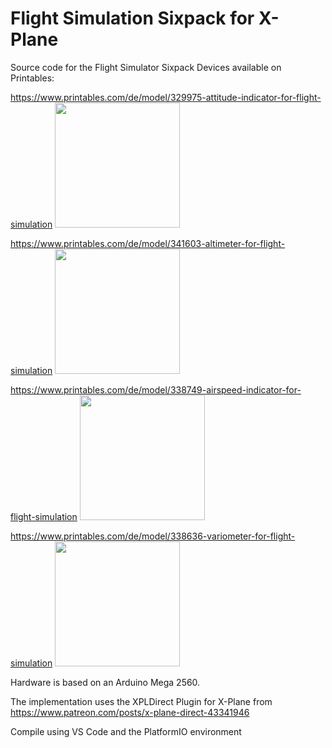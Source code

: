 # Flight Simulation Sixpack for X-Plane

Source code for the Flight Simulator Sixpack Devices available on Printables:

https://www.printables.com/de/model/329975-attitude-indicator-for-flight-simulation
<img src="https://media.printables.com/media/prints/329975/images/2840085_50e7fa0f-8538-44bb-926f-a8d9b8f6b897/thumbs/cover/640x480/jpg/20221202_201658.webp" width="200"/>

https://www.printables.com/de/model/341603-altimeter-for-flight-simulation
<img src="https://media.printables.com/media/prints/341603/images/2930247_a2bd7d50-75b7-4881-a535-54c5420877d6/thumbs/cover/640x480/png/altitude-indicator.webp" width="200"/>

https://www.printables.com/de/model/338749-airspeed-indicator-for-flight-simulation
<img src="https://media.printables.com/media/prints/338749/images/2895152_7e8286f3-8aad-447d-968b-1769253758c9/thumbs/cover/640x480/png/speed-indicator.webp" width="200"/>

https://www.printables.com/de/model/338636-variometer-for-flight-simulation
<img src="https://media.printables.com/media/prints/338636/images/2894370_575147c5-8f59-43df-9d2b-a04d1a30f9d0/thumbs/cover/640x480/png/variometer.webp" width="200"/>




Hardware is based on an Arduino Mega 2560. 

The implementation uses the XPLDirect Plugin for X-Plane from https://www.patreon.com/posts/x-plane-direct-43341946

Compile using VS Code and the PlatformIO environment
